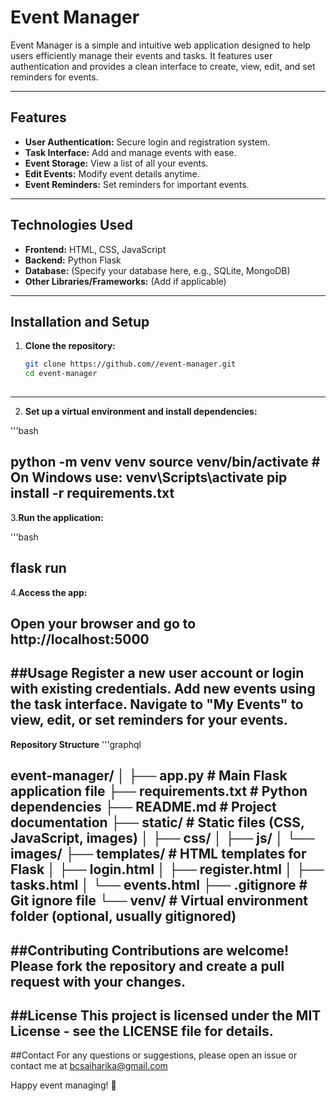 # Event Manager

Event Manager is a simple and intuitive web application designed to help users efficiently manage their events and tasks. It features user authentication and provides a clean interface to create, view, edit, and set reminders for events.

---

## Features

- **User Authentication:** Secure login and registration system.
- **Task Interface:** Add and manage events with ease.
- **Event Storage:** View a list of all your events.
- **Edit Events:** Modify event details anytime.
- **Event Reminders:** Set reminders for important events.

---

## Technologies Used

- **Frontend:** HTML, CSS, JavaScript
- **Backend:** Python Flask
- **Database:** (Specify your database here, e.g., SQLite, MongoDB)
- **Other Libraries/Frameworks:** (Add if applicable)

---

## Installation and Setup

1. **Clone the repository:**


   ```bash
   git clone https://github.com//event-manager.git
   cd event-manager
  
---
2. **Set up a virtual environment and install dependencies:**

'''bash

python -m venv venv
source venv/bin/activate   # On Windows use: venv\Scripts\activate
pip install -r requirements.txt
---
3.**Run the application:**

'''bash

flask run
---
4.**Access the app:**

Open your browser and go to http://localhost:5000
----
##Usage
Register a new user account or login with existing credentials.
Add new events using the task interface.
Navigate to "My Events" to view, edit, or set reminders for your events.
---
**Repository Structure**
'''graphql

event-manager/
│
├── app.py              # Main Flask application file
├── requirements.txt    # Python dependencies
├── README.md           # Project documentation
├── static/             # Static files (CSS, JavaScript, images)
│   ├── css/
│   ├── js/
│   └── images/
├── templates/          # HTML templates for Flask
│   ├── login.html
│   ├── register.html
│   ├── tasks.html
│   └── events.html
├── .gitignore          # Git ignore file
└── venv/               # Virtual environment folder (optional, usually gitignored)
---
##Contributing
Contributions are welcome! Please fork the repository and create a pull request with your changes.
-----
##License
This project is licensed under the MIT License - see the LICENSE file for details.
---
##Contact
For any questions or suggestions, please open an issue or contact me at bcsaiharika@gmail.com

Happy event managing! 🎉






